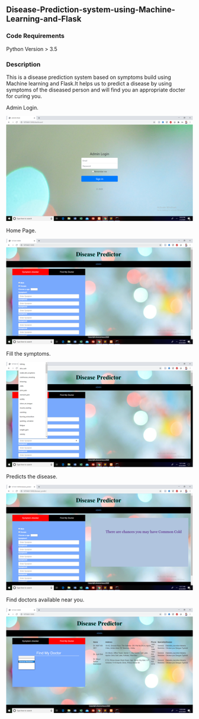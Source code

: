 ## Disease-Prediction-system-using-Machine-Learning-and-Flask 
### Code Requirements
Python Version > 3.5

### Description
This is a disease prediction system based on symptoms build using Machine learning and Flask.It helps us to predict a disease by using symptoms of the diseased person and will find you an appropriate docter for curing you.

Admin Login.

<img src="Images/Screenshot1.png">

Home Page.

<img src="Images/Screenshot2.png">

Fill the symptoms.

<img src="Images/Screenshot3.png">

Predicts the disease.

<img src="Images/Screenshot4.png">


Find doctors available near you.

<img src="Images/Screenshot5.png">

```
